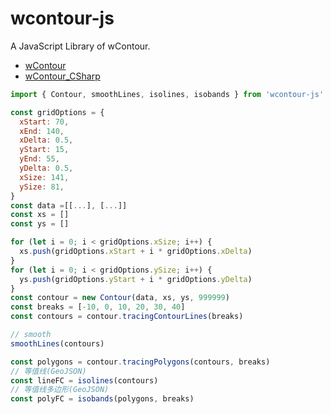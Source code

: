 # wcontour-js

A JavaScript Library of wContour.

- [wContour](https://github.com/meteoinfo/wContour)
- [wContour_CSharp](https://github.com/meteoinfo/wContour_CSharp)

```js
import { Contour, smoothLines, isolines, isobands } from 'wcontour-js'

const gridOptions = {
  xStart: 70,
  xEnd: 140,
  xDelta: 0.5,
  yStart: 15,
  yEnd: 55,
  yDelta: 0.5,
  xSize: 141,
  ySize: 81,
}
const data =[[...], [...]]
const xs = []
const ys = []

for (let i = 0; i < gridOptions.xSize; i++) {
  xs.push(gridOptions.xStart + i * gridOptions.xDelta)
}
for (let i = 0; i < gridOptions.ySize; i++) {
  ys.push(gridOptions.yStart + i * gridOptions.yDelta)
}
const contour = new Contour(data, xs, ys, 999999)
const breaks = [-10, 0, 10, 20, 30, 40]
const contours = contour.tracingContourLines(breaks)

// smooth
smoothLines(contours)

const polygons = contour.tracingPolygons(contours, breaks)
// 等值线(GeoJSON)
const lineFC = isolines(contours)
// 等值线多边形(GeoJSON)
const polyFC = isobands(polygons, breaks)
```
